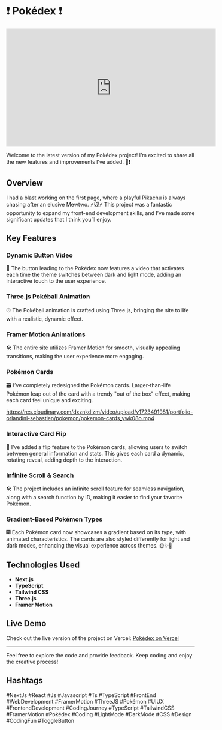 # ❗️ Pokédex ❗️

<iframe width="560" height="315" src="https://res.cloudinary.com/dxznkdizm/video/upload/v1723492068/portfolio-orlandini-sebastien/pokemon/pokemon-home_opg4b2.mp4" frameborder="0" allow="accelerometer; autoplay; encrypted-media; gyroscope; picture-in-picture" allowfullscreen></iframe>

Welcome to the latest version of my Pokédex project! I’m excited to share all
the new features and improvements I’ve added. 🐾❗️

## Overview

I had a blast working on the first page, where a playful Pikachu is always
chasing after an elusive Mewtwo. ⚡️🐭⚡️ This project was a fantastic
opportunity to expand my front-end development skills, and I’ve made some
significant updates that I think you’ll enjoy.

## Key Features

### Dynamic Button Video

🎥 The button leading to the Pokédex now features a video that activates each
time the theme switches between dark and light mode, adding an interactive touch
to the user experience.

### Three.js Pokéball Animation

⚾️ The Pokéball animation is crafted using Three.js, bringing the site to life
with a realistic, dynamic effect.

### Framer Motion Animations

🛠️ The entire site utilizes Framer Motion for smooth, visually appealing
transitions, making the user experience more engaging.

### Pokémon Cards

🗃️ I’ve completely redesigned the Pokémon cards. Larger-than-life Pokémon leap
out of the card with a trendy "out of the box" effect, making each card feel
unique and exciting.

https://res.cloudinary.com/dxznkdizm/video/upload/v1723491981/portfolio-orlandini-sebastien/pokemon/pokemon-cards_ywk08o.mp4

### Interactive Card Flip

🔁 I’ve added a flip feature to the Pokémon cards, allowing users to switch
between general information and stats. This gives each card a dynamic, rotating
reveal, adding depth to the interaction.

### Infinite Scroll & Search

🛠️ The project includes an infinite scroll feature for seamless navigation,
along with a search function by ID, making it easier to find your favorite
Pokémon.

### Gradient-Based Pokémon Types

🎆 Each Pokémon card now showcases a gradient based on its type, with animated
characteristics. The cards are also styled differently for light and dark modes,
enhancing the visual experience across themes. 🌞✨🌛

## Technologies Used

- **Next.js**
- **TypeScript**
- **Tailwind CSS**
- **Three.js**
- **Framer Motion**

## Live Demo

Check out the live version of the project on Vercel:
[Pokédex on Vercel](https://pokemon-theta-swart.vercel.app/)

---

Feel free to explore the code and provide feedback. Keep coding and enjoy the
creative process!

## Hashtags

#NextJs #React #Js #Javascript #Ts #TypeScript #FrontEnd #WebDevelopment
#FramerMotion #ThreeJS #Pokémon #UIUX #FrontendDevelopment #CodingJourney
#TypeScript #TailwindCSS #FramerMotion #Pokédex #Coding #LightMode #DarkMode
#CSS #Design #CodingFun #ToggleButton
